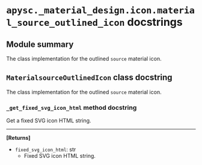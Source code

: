 # `apysc._material_design.icon.material_source_outlined_icon` docstrings

## Module summary

The class implementation for the outlined `source` material icon.

## `MaterialsourceOutlinedIcon` class docstring

The class implementation for the outlined `source` material icon.

### `_get_fixed_svg_icon_html` method docstring

Get a fixed SVG icon HTML string.<hr>

**[Returns]**

- `fixed_svg_icon_html`: str
  - Fixed SVG icon HTML string.
